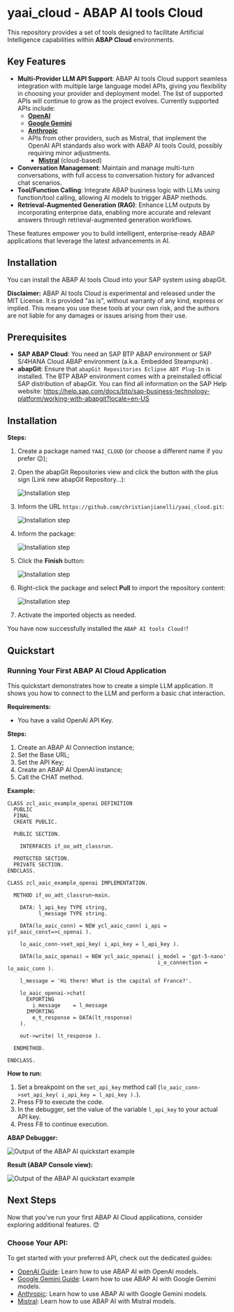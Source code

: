 # yaai_cloud - ABAP AI tools Cloud
This repository provides a set of tools designed to facilitate Artificial Intelligence capabilities within **ABAP Cloud** environments.

## Key Features
- **Multi-Provider LLM API Support**: ABAP AI tools Cloud support seamless integration with multiple large language model APIs, giving you flexibility in choosing your provider and deployment model. The list of supported APIs will continue to grow as the project evolves. Currently supported APIs include:
  - **[OpenAI](docs/openai/README.md)**
  - **[Google Gemini](docs/google/README.md)**
  - **[Anthropic](docs/anthropic/README.md)** 
  - APIs from other providers, such as Mistral, that implement the OpenAI API standards also work with ABAP AI tools Could, possibly requiring minor adjustments.
    - **[Mistral](docs/openai_compatible/mistral.md)** (cloud-based)
- **Conversation Management**: Maintain and manage multi-turn conversations, with full access to conversation history for advanced chat scenarios.
- **Tool/Function Calling**: Integrate ABAP business logic with LLMs using function/tool calling, allowing AI models to trigger ABAP methods.
- **Retrieval-Augmented Generation (RAG)**: Enhance LLM outputs by incorporating enterprise data, enabling more accurate and relevant answers through retrieval-augmented generation workflows.

These features empower you to build intelligent, enterprise-ready ABAP applications that leverage the latest advancements in AI.

## Installation
You can install the ABAP AI tools Cloud into your SAP system using abapGit. 

  **Disclaimer:** ABAP AI tools Cloud is experimental and released under the MIT License. It is provided "as is", without warranty of any kind, express or implied. This means you use these tools at your own risk, and the authors are not liable for any damages or issues arising from their use.

## Prerequisites
 - **SAP ABAP Cloud**: You need an SAP BTP ABAP environment or SAP S/4HANA Cloud ABAP environment (a.k.a. Embedded Steampunk) .
 - **abapGit**: Ensure that `abapGit Repositories Eclipse ADT Plug-In` is installed. The BTP ABAP environment comes with a preinstalled official SAP distribution of abapGit.  You can find all information on the SAP Help website: https://help.sap.com/docs/btp/sap-business-technology-platform/working-with-abapgit?locale=en-US

## Installation

**Steps:**
1. Create a package named `YAAI_CLOUD` (or choose a different name if you prefer 😉);
2. Open the abapGit Repositories view and click the button with the plus sign (Link new abapGit Repository...):

   ![Installation step](docs/images/install1.png)

4. Inform the URL `https://github.com/christianjianelli/yaai_cloud.git`:

   ![Installation step](docs/images/install2.png)

5. Inform the package:

   ![Installation step](docs/images/install3.png)

6. Click the **Finish** button:

   ![Installation step](docs/images/install4.png)

6. Right-click the package and select **Pull** to import the repository content:

   ![Installation step](docs/images/install5.png)

7. Activate the imported objects as needed.

You have now successfully installed the `ABAP AI tools Cloud!`!

## Quickstart

### Running Your First ABAP AI Cloud Application

This quickstart demonstrates how to create a simple LLM application. It shows you how to connect to the LLM and perform a basic chat interaction.

**Requirements:** 
*   You have a valid OpenAI API Key.

**Steps:**
1.  Create an ABAP AI Connection instance;
2.  Set the Base URL;
3.  Set the API Key;
4.  Create an ABAP AI OpenAI instance;
5.  Call the CHAT method.

**Example:**
```abap
CLASS zcl_aaic_example_openai DEFINITION
  PUBLIC
  FINAL
  CREATE PUBLIC.

  PUBLIC SECTION.

    INTERFACES if_oo_adt_classrun.

  PROTECTED SECTION.
  PRIVATE SECTION.
ENDCLASS.

CLASS zcl_aaic_example_openai IMPLEMENTATION.

  METHOD if_oo_adt_classrun~main.

    DATA: l_api_key TYPE string,
          l_message TYPE string.

    DATA(lo_aaic_conn) = NEW ycl_aaic_conn( i_api = yif_aaic_const=>c_openai ).

    lo_aaic_conn->set_api_key( i_api_key = l_api_key ).

    DATA(lo_aaic_openai) = NEW ycl_aaic_openai( i_model = 'gpt-5-nano'
                                                i_o_connection = lo_aaic_conn ).

    l_message = 'Hi there! What is the capital of France?'.

    lo_aaic_openai->chat(
      EXPORTING
        i_message    = l_message
      IMPORTING
        e_t_response = DATA(lt_response)
    ).

    out->write( lt_response ).

  ENDMETHOD.

ENDCLASS.
``` 

**How to run:**
1. Set a breakpoint on the `set_api_key` method call (`lo_aaic_conn->set_api_key( i_api_key = l_api_key ).`).
2. Press F9 to execute the code.
3. In the debugger, set the value of the variable `l_api_key` to your actual API key.
4. Press F8 to continue execution.

**ABAP Debugger:**

![Output of the ABAP AI quickstart example](docs/images/quickstart1.png)

**Result (ABAP Console view):**

![Output of the ABAP AI quickstart example](docs/images/quickstart2.png)

## Next Steps

  Now that you've run your first ABAP AI Cloud applications, consider exploring additional features. 😊

  ### Choose Your API:

  To get started with your preferred API, check out the dedicated guides:

  - [OpenAI Guide](docs/openai/README.md): Learn how to use ABAP AI with OpenAI models.
  - [Google Gemini Guide](docs/google/README.md): Learn how to use ABAP AI with Google Gemini models.
  - [Anthropic](docs/anthropic/README.md): Learn how to use ABAP AI with Google Gemini models.
  - [Mistral](docs/openai_compatible/mistral.md): Learn how to use ABAP AI with Mistral models.